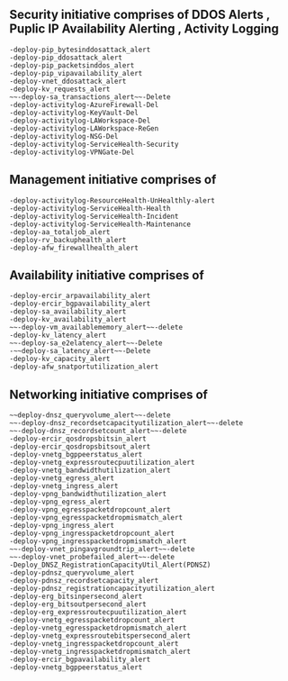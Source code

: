 ## Security initiative comprises of DDOS Alerts , Puplic IP Availability Alerting , Activity Logging

    -deploy-pip_bytesinddosattack_alert
    -deploy-pip_ddosattack_alert
    -deploy-pip_packetsinddos_alert
    -deploy-pip_vipavailability_alert
    -deploy-vnet_ddosattack_alert
    -deploy-kv_requests_alert
    ~~-deploy-sa_transactions_alert~~-Delete
    -deploy-activitylog-AzureFirewall-Del
    -deploy-activitylog-KeyVault-Del
    -deploy-activitylog-LAWorkspace-Del
    -deploy-activitylog-LAWorkspace-ReGen
    -deploy-activitylog-NSG-Del
    -deploy-activitylog-ServiceHealth-Security
    -deploy-activitylog-VPNGate-Del

## Management initiative comprises of

    -deploy-activitylog-ResourceHealth-UnHealthly-alert
    -deploy-activitylog-ServiceHealth-Health
    -deploy-activitylog-ServiceHealth-Incident
    -deploy-activitylog-ServiceHealth-Maintenance
    -deploy-aa_totaljob_alert
    -deploy-rv_backuphealth_alert
    -deploy-afw_firewallhealth_alert

## Availability initiative comprises of

    -deploy-ercir_arpavailability_alert
    -deploy-ercir_bgpavailability_alert
    -deploy-sa_availability_alert
    -deploy-kv_availability_alert
    ~~-deploy-vm_availablememory_alert~~-delete
    -deploy-kv_latency_alert
    ~~-deploy-sa_e2elatency_alert~~-Delete
    -~~deploy-sa_latency_alert~~-Delete
    -deploy-kv_capacity_alert
    -deploy-afw_snatportutilization_alert

## Networking initiative comprises of
    ~~deploy-dnsz_queryvolume_alert~~-delete
    ~~-deploy-dnsz_recordsetcapacityutilization_alert~~-delete
    ~~-deploy-dnsz_recordsetcount_alert~~-delete
    -deploy-ercir_qosdropsbitsin_alert
    -deploy-ercir_qosdropsbitsout_alert
    -deploy-vnetg_bgppeerstatus_alert
    -deploy-vnetg_expressroutecpuutilization_alert
    -deploy-vnetg_bandwidthutilization_alert
    -deploy-vnetg_egress_alert
    -deploy-vnetg_ingress_alert
    -deploy-vpng_bandwidthutilization_alert
    -deploy-vpng_egress_alert
    -deploy-vpng_egresspacketdropcount_alert
    -deploy-vpng_egresspacketdropmismatch_alert
    -deploy-vpng_ingress_alert
    -deploy-vpng_ingresspacketdropcount_alert
    -deploy-vpng_ingresspacketdropmismatch_alert
    ~~-deploy-vnet_pingavgroundtrip_alert~~-delete
    ~~-deploy-vnet_probefailed_alert~~-delete
    -Deploy_DNSZ_RegistrationCapacityUtil_Alert(PDNSZ)
    -deploy-pdnsz_queryvolume_alert
    -deploy-pdnsz_recordsetcapacity_alert
    -deploy-pdnsz_registrationcapacityutilization_alert
    -deploy-erg_bitsinpersecond_alert
    -deploy-erg_bitsoutpersecond_alert
    -deploy-erg_expressroutecpuutilization_alert
    -deploy-vnetg_egresspacketdropcount_alert
    -deploy-vnetg_egresspacketdropmismatch_alert
    -deploy-vnetg_expressroutebitspersecond_alert
    -deploy-vnetg_ingresspacketdropcount_alert
    -deploy-vnetg_ingresspacketdropmismatch_alert
    -deploy-ercir_bgpavailability_alert
    -deploy-vnetg_bgppeerstatus_alert


